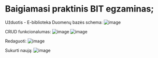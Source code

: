 # Baigiamasi praktinis BIT egzaminas;

Užduotis - E-biblioteka
Duomenų bazės schema:
![image](https://user-images.githubusercontent.com/106965568/205045618-8533c20a-84fa-44d2-b894-c15af44baef4.png)

CRUD funkcionalumas:
![image](https://user-images.githubusercontent.com/106965568/205045805-140c4303-57c6-4939-ba77-55a88d2e3a05.png)
![image](https://user-images.githubusercontent.com/106965568/205045889-edd4a65d-6250-4112-9739-4abb1d2af3d4.png)

Redaguoti:
![image](https://user-images.githubusercontent.com/106965568/205046160-237b55a4-6cac-48c4-852a-a111485c0cc1.png)

Sukurti naują:
![image](https://user-images.githubusercontent.com/106965568/205046036-022aaba0-0ee6-414e-983e-160f66b6a961.png)
